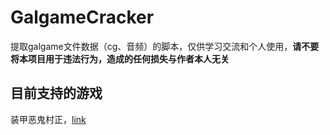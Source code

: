 # GalgameCracker

提取galgame文件数据（cg、音频）的脚本，仅供学习交流和个人使用，**请不要将本项目用于违法行为，造成的任何损失与作者本人无关**

## 目前支持的游戏

装甲恶鬼村正，[link](./MURAMASA/README.md)
